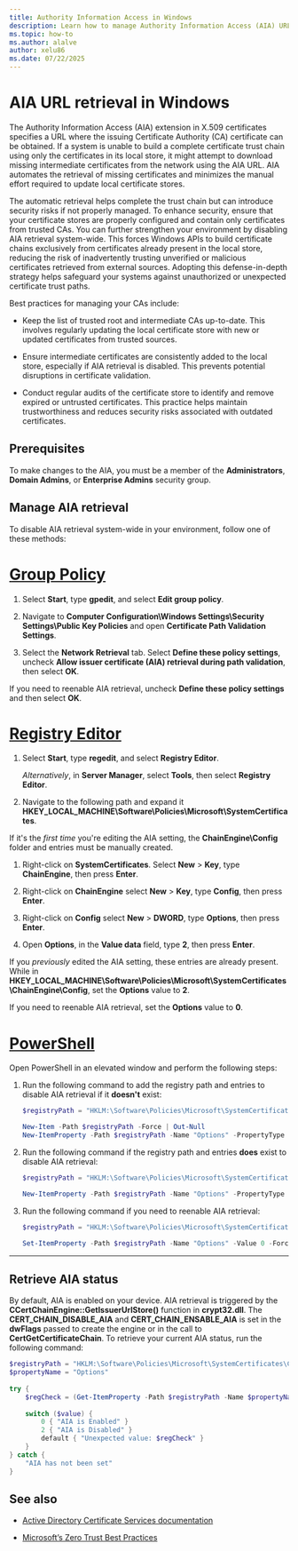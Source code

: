 ```yaml
---
title: Authority Information Access in Windows
description: Learn how to manage Authority Information Access (AIA) URL retrieval in Windows, ensuring certificate trust chains are built safely.
ms.topic: how-to
ms.author: alalve
author: xelu86
ms.date: 07/22/2025
---
```


# AIA URL retrieval in Windows

The Authority Information Access (AIA) extension in X.509 certificates specifies a URL where the issuing Certificate Authority (CA) certificate can be obtained. If a system is unable to build a complete certificate trust chain using only the certificates in its local store, it might attempt to download missing intermediate certificates from the network using the AIA URL. AIA automates the retrieval of missing certificates and minimizes the manual effort required to update local certificate stores.

The automatic retrieval helps complete the trust chain but can introduce security risks if not properly managed. To enhance security, ensure that your certificate stores are properly configured and contain only certificates from trusted CAs. You can further strengthen your environment by disabling AIA retrieval system-wide. This forces Windows APIs to build certificate chains exclusively from certificates already present in the local store, reducing the risk of inadvertently trusting unverified or malicious certificates retrieved from external sources. Adopting this defense-in-depth strategy helps safeguard your systems against unauthorized or unexpected certificate trust paths.

Best practices for managing your CAs include:

- Keep the list of trusted root and intermediate CAs up-to-date. This involves regularly updating the local certificate store with new or updated certificates from trusted sources.

- Ensure intermediate certificates are consistently added to the local store, especially if AIA retrieval is disabled. This prevents potential disruptions in certificate validation.

- Conduct regular audits of the certificate store to identify and remove expired or untrusted certificates. This practice helps maintain trustworthiness and reduces security risks associated with outdated certificates.

## Prerequisites

To make changes to the AIA, you must be a member of the **Administrators**, **Domain Admins**, or **Enterprise Admins** security group.

## Manage AIA retrieval

To disable AIA retrieval system-wide in your environment, follow one of these methods:

# [Group Policy](#tab/gp)

1. Select **Start**, type **gpedit**, and select **Edit group policy**.

1. Navigate to **Computer Configuration\Windows Settings\Security Settings\Public Key Policies** and open **Certificate Path Validation Settings**.

1. Select the **Network Retrieval** tab. Select **Define these policy settings**, uncheck **Allow issuer certificate (AIA) retrieval during path validation**, then select **OK**.

If you need to reenable AIA retrieval, uncheck **Define these policy settings** and then select **OK**.

# [Registry Editor](#tab/registry)

1. Select **Start**, type **regedit**, and select **Registry Editor**.

   *Alternatively*, in **Server Manager**, select **Tools**, then select **Registry Editor**.

1. Navigate to the following path and expand it **HKEY_LOCAL_MACHINE\Software\Policies\Microsoft\SystemCertificates**.

If it's the *first time* you're editing the AIA setting, the **ChainEngine\Config** folder and entries must be manually created.

1. Right-click on **SystemCertificates**. Select **New** > **Key**, type **ChainEngine**, then press **Enter**.

1. Right-click on **ChainEngine** select **New** > **Key**, type **Config**, then press **Enter**.

1. Right-click on **Config** select **New** > **DWORD**, type **Options**, then press **Enter**.

1. Open **Options**, in the **Value data** field, type **2**, then press **Enter**.

If you *previously* edited the AIA setting, these entries are already present. While in **HKEY_LOCAL_MACHINE\Software\Policies\Microsoft\SystemCertificates\ChainEngine\Config**, set the **Options** value to **2**.

If you need to reenable AIA retrieval, set the **Options** value to **0**.

# [PowerShell](#tab/powershell)

Open PowerShell in an elevated window and perform the following steps:

1. Run the following command to add the registry path and entries to disable AIA retrieval if it **doesn't** exist:

   ```powershell
   $registryPath = "HKLM:\Software\Policies\Microsoft\SystemCertificates\ChainEngine\Config"

   New-Item -Path $registryPath -Force | Out-Null
   New-ItemProperty -Path $registryPath -Name "Options" -PropertyType DWORD -Value 2 -Force | Out-Null
   ```

1. Run the following command if the registry path and entries **does** exist to disable AIA retrieval:

   ```powershell
   $registryPath = "HKLM:\Software\Policies\Microsoft\SystemCertificates\ChainEngine\Config"

   New-ItemProperty -Path $registryPath -Name "Options" -PropertyType DWORD -Value 2 -Force | Out-Null
   ```

1. Run the following command if you need to reenable AIA retrieval:

   ```powershell
   $registryPath = "HKLM:\Software\Policies\Microsoft\SystemCertificates\ChainEngine\Config"

   Set-ItemProperty -Path $registryPath -Name "Options" -Value 0 -Force | Out-Null
   ```

---

## Retrieve AIA status

By default, AIA is enabled on your device. AIA retrieval is triggered by the **CCertChainEngine::GetIssuerUrlStore()** function in **crypt32.dll**. The **CERT_CHAIN_DISABLE_AIA** and **CERT_CHAIN_ENSABLE_AIA** is set in the **dwFlags** passed to create the engine or in the call to **CertGetCertificateChain**. To retrieve your current AIA status, run the following command:

```powershell
$registryPath = "HKLM:\Software\Policies\Microsoft\SystemCertificates\ChainEngine\Config"
$propertyName = "Options"
 
try {
    $regCheck = (Get-ItemProperty -Path $registryPath -Name $propertyName -ErrorAction Stop).$propertyName
 
    switch ($value) {
        0 { "AIA is Enabled" }
        2 { "AIA is Disabled" }
        default { "Unexpected value: $regCheck" }
    }
} catch {
    "AIA has not been set"
}
```

## See also

- [Active Directory Certificate Services documentation](/windows-server/identity/ad-cs)

- [Microsoft’s Zero Trust Best Practices](/azure/security/fundamentals/zero-trust)
